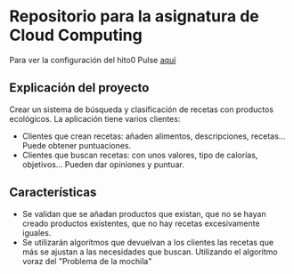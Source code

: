 ﻿# Repositorio para la asignatura de Cloud Computing
 Para ver la configuración del hito0 Pulse [aquí](doc/configuración.md)
 
## Explicación del proyecto

Crear un sistema de búsqueda y clasificación de recetas con productos ecológicos.
La aplicación tiene varios clientes:
- Clientes que crean recetas: añaden alimentos, descripciones, recetas... Puede obtener puntuaciones.
- Clientes que buscan recetas: con unos valores, tipo de calorías, objetivos... Pueden dar opiniones y puntuar.

## Características
- Se validan que se añadan productos que existan, que no se hayan creado productos existentes, que no hay recetas excesivamente iguales.
- Se utilizarán algoritmos que devuelvan a los clientes las recetas que más se ajustan a las necesidades que buscan. Utilizando el algoritmo voraz del "Problema de la mochila"





